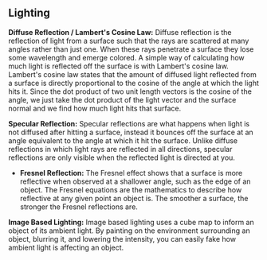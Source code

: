 ## Lighting

**Diffuse Reflection / Lambert's Cosine Law:** Diffuse reflection is the reflection of light from a surface such that the rays are scattered at many angles rather than just one. When these rays penetrate a surface they lose some wavelength and emerge colored. A simple way of calculating how much light is reflected off the surface is with Lambert's cosine law. Lambert's cosine law states that the amount of diffused light reflected from a surface is directly proportional to the cosine of the angle at which the light hits it. Since the dot product of two unit length vectors is the cosine of the angle, we just take the dot product of the light vector and the surface normal and we find how much light hits that surface.

**Specular Reflection:** Specular reflections are what happens when light is not diffused after hitting a surface, instead it bounces off the surface at an angle equivalent to the angle at which it hit the surface. Unlike diffuse reflections in which light rays are reflected in all directions, specular reflections are only visible when the reflected light is directed at you.

* **Fresnel Reflection:** The Fresnel effect shows that a surface is more reflective when observed at a shallower angle, such as the edge of an object. The Fresnel equations are the mathematics to describe how reflective at any given point an object is. The smoother a surface, the stronger the Fresnel reflections are.

**Image Based Lighting:** Image based lighting uses a cube map to inform an object of its ambient light. By painting on the environment surrounding an object, blurring it, and lowering the intensity, you can easily fake how ambient light is affecting an object.